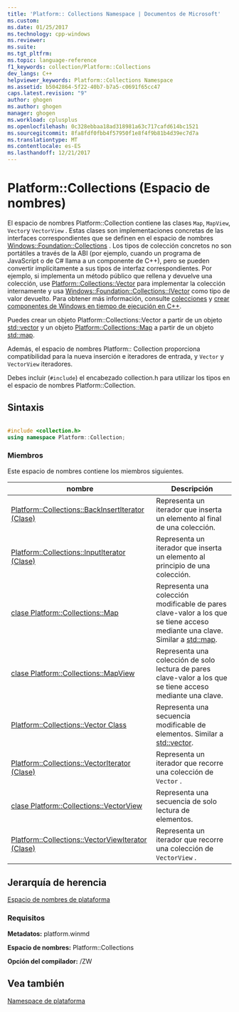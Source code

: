 ```yaml
---
title: 'Platform:: Collections Namespace | Documentos de Microsoft'
ms.custom: 
ms.date: 01/25/2017
ms.technology: cpp-windows
ms.reviewer: 
ms.suite: 
ms.tgt_pltfrm: 
ms.topic: language-reference
f1_keywords: collection/Platform::Collections
dev_langs: C++
helpviewer_keywords: Platform::Collections Namespace
ms.assetid: b5042864-5f22-40b7-b7a5-c0691f65cc47
caps.latest.revision: "9"
author: ghogen
ms.author: ghogen
manager: ghogen
ms.workload: cplusplus
ms.openlocfilehash: 0c328ebbaa18ad318981a63c717cafd614bc1521
ms.sourcegitcommit: 8fa8fdf0fbb4f57950f1e8f4f9b81b4d39ec7d7a
ms.translationtype: MT
ms.contentlocale: es-ES
ms.lasthandoff: 12/21/2017
---
```

# <a name="platformcollections-namespace"></a>Platform::Collections (Espacio de nombres)
El espacio de nombres Platform::Collection contiene las clases `Map`, `MapView`, `Vector`y `VectorView` . Estas clases son implementaciones concretas de las interfaces correspondientes que se definen en el espacio de nombres [Windows::Foundation::Collections](http://go.microsoft.com/fwlink/p/?LinkId=262645) . Los tipos de colección concretos no son portátiles a través de la ABI (por ejemplo, cuando un programa de JavaScript o de C# llama a un componente de C++), pero se pueden convertir implícitamente a sus tipos de interfaz correspondientes. Por ejemplo, si implementa un método público que rellena y devuelve una colección, use [Platform::Collections::Vector](../cppcx/platform-collections-vector-class.md) para implementar la colección internamente y usa [Windows::Foundation::Collections::IVector](http://go.microsoft.com/fwlink/p/?LinkId=262410) como tipo de valor devuelto. Para obtener más información, consulte [colecciones](../cppcx/collections-c-cx.md) y [crear componentes de Windows en tiempo de ejecución en C++](/MicrosoftDocs/windows-uwp/blob/docs/windows-apps-src/winrt-components/creating-windows-runtime-components-in-cpp.md).  
  
 Puedes crear un objeto Platform::Collections::Vector a partir de un objeto [std::vector](../standard-library/vector-class.md) y un objeto [Platform::Collections::Map](../cppcx/platform-collections-map-class.md) a partir de un objeto [std::map](../standard-library/map-class.md).  
  
 Además, el espacio de nombres Platform:: Collection proporciona compatibilidad para la nueva inserción e iteradores de entrada, y `Vector` y `VectorView` iteradores.  
  
 Debes incluir (`#include`) el encabezado collection.h para utilizar los tipos en el espacio de nombres Platform::Collection.  
  
## <a name="syntax"></a>Sintaxis  
  
```cpp  
  
#include <collection.h>  
using namespace Platform::Collection;  
```  
  
### <a name="members"></a>Miembros  
 Este espacio de nombres contiene los miembros siguientes.  
  
|nombre|Descripción|  
|----------|-----------------|  
|[Platform::Collections::BackInsertIterator (Clase)](../cppcx/platform-collections-backinsertiterator-class.md)|Representa un iterador que inserta un elemento al final de una colección.|  
|[Platform::Collections::InputIterator (Clase)](../cppcx/platform-collections-inputiterator-class.md)|Representa un iterador que inserta un elemento al principio de una colección.|  
|[clase Platform::Collections::Map](../cppcx/platform-collections-map-class.md)|Representa una colección modificable de pares clave-valor a los que se tiene acceso mediante una clave. Similar a [std::map](../standard-library/map-class.md).|  
|[clase Platform::Collections::MapView](../cppcx/platform-collections-mapview-class.md)|Representa una colección de solo lectura de pares clave-valor a los que se tiene acceso mediante una clave.|  
|[Platform::Collections::Vector Class](../cppcx/platform-collections-vector-class.md)|Representa una secuencia modificable de elementos. Similar a [std::vector](../standard-library/vector-class.md).|  
|[Platform::Collections::VectorIterator (Clase)](../cppcx/platform-collections-vectoriterator-class.md)|Representa un iterador que recorre una colección de `Vector` .|  
|[clase Platform::Collections::VectorView](../cppcx/platform-collections-vectorview-class.md)|Representa una secuencia de solo lectura de elementos.|  
|[Platform::Collections::VectorViewIterator (Clase)](../cppcx/platform-collections-vectorviewiterator-class.md)|Representa un iterador que recorre una colección de `VectorView` .|  
  
## <a name="inheritance-hierarchy"></a>Jerarquía de herencia  
 [Espacio de nombres de plataforma](../cppcx/platform-namespace-c-cx.md)  
  
### <a name="requirements"></a>Requisitos  
 **Metadatos:** platform.winmd  
  
 **Espacio de nombres:** Platform::Collections  
  
 **Opción del compilador:** /ZW  
  
## <a name="see-also"></a>Vea también  
 [Namespace de plataforma](../cppcx/platform-namespace-c-cx.md)